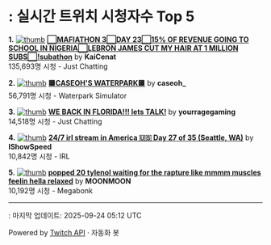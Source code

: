 # : 실시간 트위치 시청자수 Top 5

**1.** [![thumb](https://static-cdn.jtvnw.net/previews-ttv/live_user_kaicenat-320x180.jpg)](https://twitch.tv/KaiCenat)
**[⬜MAFIATHON 3⬜DAY 23⬜15% OF REVENUE GOING TO SCHOOL IN NIGERIA⬜LEBRON JAMES CUT MY HAIR AT 1 MILLION SUBS⬜!subathon](https://twitch.tv/KaiCenat)** by **KaiCenat**<br>135,693명 시청  - Just Chatting

**2.** [![thumb](https://static-cdn.jtvnw.net/previews-ttv/live_user_caseoh_-320x180.jpg)](https://twitch.tv/caseoh_)
**[🟨CASEOH'S WATERPARK🟨](https://twitch.tv/caseoh_)** by **caseoh_**<br>56,791명 시청  - Waterpark Simulator

**3.** [![thumb](https://static-cdn.jtvnw.net/previews-ttv/live_user_yourragegaming-320x180.jpg)](https://twitch.tv/yourragegaming)
**[WE BACK IN FLORIDA!!! lets TALK!](https://twitch.tv/yourragegaming)** by **yourragegaming**<br>14,518명 시청  - Just Chatting

**4.** [![thumb](https://static-cdn.jtvnw.net/previews-ttv/live_user_ishowspeed-320x180.jpg)](https://twitch.tv/IShowSpeed)
**[24/7 irl stream in America 🇺🇸 Day 27 of 35 (Seattle, WA)](https://twitch.tv/IShowSpeed)** by **IShowSpeed**<br>10,842명 시청  - IRL

**5.** [![thumb](https://static-cdn.jtvnw.net/previews-ttv/live_user_moonmoon-320x180.jpg)](https://twitch.tv/MOONMOON)
**[popped 20 tylenol waiting for the rapture like mmmm muscles feelin hella relaxed](https://twitch.tv/MOONMOON)** by **MOONMOON**<br>10,192명 시청  - Megabonk


---
: 마지막 업데이트: 2025-09-24 05:12 UTC

Powered by [Twitch API](https://dev.twitch.tv/docs/api/reference) · 자동화 봇